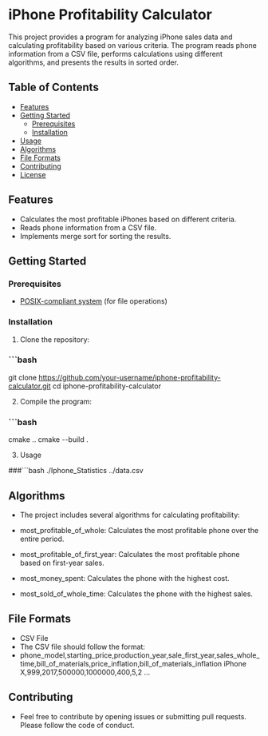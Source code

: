 # iPhone Profitability Calculator

This project provides a program for analyzing iPhone sales data and calculating profitability based on various criteria. The program reads phone information from a CSV file, performs calculations using different algorithms, and presents the results in sorted order.

## Table of Contents

- [Features](#features)
- [Getting Started](#getting-started)
  - [Prerequisites](#prerequisites)
  - [Installation](#installation)
- [Usage](#usage)
- [Algorithms](#algorithms)
- [File Formats](#file-formats)
- [Contributing](#contributing)
- [License](#license)

## Features

- Calculates the most profitable iPhones based on different criteria.
- Reads phone information from a CSV file.
- Implements merge sort for sorting the results.

## Getting Started

### Prerequisites

- [POSIX-compliant system](https://en.wikipedia.org/wiki/POSIX) (for file operations)

### Installation

1. Clone the repository:

### ```bash
   git clone https://github.com/your-username/iphone-profitability-calculator.git
   cd iphone-profitability-calculator
   
2. Compile the program:

###  ```bash
  cmake ..
  cmake --build .

3. Usage

###```bash
  ./Iphone_Statistics ../data.csv
###
## Algorithms
- The project includes several algorithms for calculating profitability:

- most_profitable_of_whole: Calculates the most profitable phone over the entire period.
- most_profitable_of_first_year: Calculates the most profitable phone based on first-year sales.
- most_money_spent: Calculates the phone with the highest cost.
- most_sold_of_whole_time: Calculates the phone with the highest sales.

## File Formats
- CSV File
- The CSV file should follow the format:
- phone_model,starting_price,production_year,sale_first_year,sales_whole_time,bill_of_materials,price_inflation,bill_of_materials_inflation
iPhone X,999,2017,500000,1000000,400,5,2
...
## Contributing
- Feel free to contribute by opening issues or submitting pull requests. Please follow the code of conduct.

